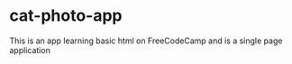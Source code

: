 # cat-photo-app
This is an app learning basic html on FreeCodeCamp and is a single page application

